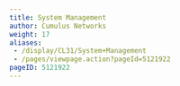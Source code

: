 ```yaml
---
title: System Management
author: Cumulus Networks
weight: 17
aliases:
 - /display/CL31/System+Management
 - /pages/viewpage.action?pageId=5121922
pageID: 5121922
---
```

